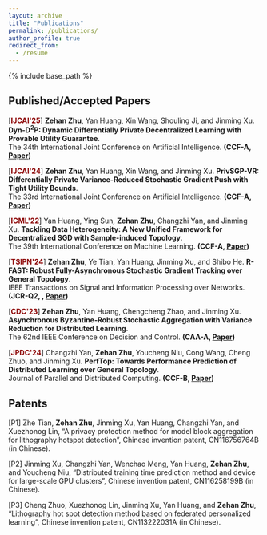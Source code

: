 ```yaml
---
layout: archive
title: "Publications"
permalink: /publications/
author_profile: true
redirect_from:
  - /resume
---
```


{% include base_path %}


## Published/Accepted Papers
[**<span style="color:#8B0000">IJCAI'25</span>**] **Zehan Zhu**, Yan Huang, Xin Wang, Shouling Ji, and Jinming Xu. **Dyn-D<sup>2</sup>P: Dynamic Differentially Private Decentralized Learning with Provable Utility Guarantee**. <br>
The 34th International Joint Conference on Artificial Intelligence. **(CCF-A, [Paper](https://www.arxiv.org/abs/2505.06651))**

[**<span style="color:#8B0000">IJCAI'24</span>**] **Zehan Zhu**, Yan Huang, Xin Wang, and Jinming Xu. **PrivSGP-VR: Differentially Private Variance-Reduced Stochastic Gradient Push with Tight Utility Bounds**. <br>
The 33rd International Joint Conference on Artificial Intelligence. **(CCF-A, [Paper](https://www.ijcai.org/proceedings/2024/635))**

[**<span style="color:#8B0000">ICML'22</span>**] Yan Huang, Ying Sun, **Zehan Zhu**, Changzhi Yan, and Jinming Xu. **Tackling Data Heterogeneity: A New Unified Framework for Decentralized SGD with Sample-induced Topology**. <br>
The 39th International Conference on Machine Learning. **(CCF-A, [Paper](https://proceedings.mlr.press/v162/huang22i.html))**

[**<span style="color:#8B0000">TSIPN'24</span>**] **Zehan Zhu**, Ye Tian, Yan Huang, Jinming Xu, and Shibo He. **R-FAST: Robust Fully-Asynchronous Stochastic Gradient Tracking over General Topology**. <br>
IEEE Transactions on Signal and Information Processing over Networks. **(JCR-Q2, , [Paper](https://ieeexplore.ieee.org/abstract/document/10660468))**

[**<span style="color:#8B0000">CDC'23</span>**] **Zehan Zhu**, Yan Huang, Chengcheng Zhao, and Jinming Xu. **Asynchronous Byzantine-Robust Stochastic Aggregation with Variance Reduction for Distributed Learning**. <br>
The 62nd IEEE Conference on Decision and Control. **(CAA-A, [Paper](https://ieeexplore.ieee.org/abstract/document/10383346))**

[**<span style="color:#8B0000">JPDC'24</span>**] Changzhi Yan, **Zehan Zhu**, Youcheng Niu, Cong Wang, Cheng Zhuo, and Jinming Xu. **PerfTop: Towards Performance Prediction of Distributed Learning over General Topology**. <br>
Journal of Parallel and Distributed Computing. **(CCF-B,  [Paper](https://www.sciencedirect.com/science/article/abs/pii/S0743731524000868))**


## Patents

[P1] Zhe Tian, **Zehan Zhu**, Jinming Xu, Yan Huang, Changzhi Yan, and Xuezhonog Lin,  “A privacy protection method for model block aggregation for lithography hotspot detection”, Chinese invention patent, 
CN116756764B (in Chinese).

[P2] Jinming Xu, Changzhi Yan, Wenchao Meng, Yan Huang, **Zehan Zhu**, and Youcheng Niu, “Distributed training time prediction method and device for large-scale GPU clusters”, Chinese invention patent, CN116258199B (in Chinese).

[P3] Cheng Zhuo, Xuezhonog Lin, Jinming Xu, Yan Huang, and **Zehan Zhu**, “Lithography hot spot detection method based on federated personalized learning”, Chinese invention patent, CN113222031A (in Chinese).

